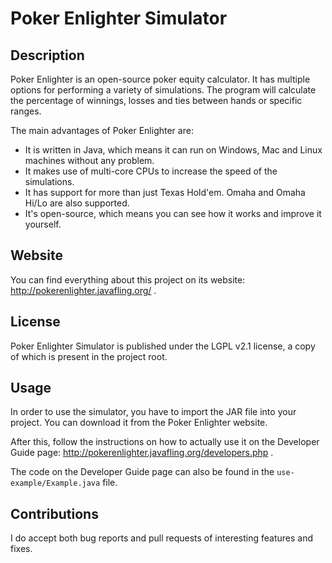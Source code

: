 Poker Enlighter Simulator
======

Description
-----------------

Poker Enlighter is an open-source poker equity calculator. It has multiple options for performing a variety of simulations. The program will calculate the percentage of winnings, losses and ties between hands or specific ranges.

The main advantages of Poker Enlighter are:
- It is written in Java, which means it can run on Windows, Mac and Linux machines without any problem.
- It makes use of multi-core CPUs to increase the speed of the simulations.
- It has support for more than just Texas Hold'em. Omaha and Omaha Hi/Lo are also supported.
- It's open-source, which means you can see how it works and improve it yourself.

Website
-----------------

You can find everything about this project on its website: http://pokerenlighter.javafling.org/ .

License
-----------------

Poker Enlighter Simulator is published under the LGPL v2.1 license, a copy of which is present in the project root.

Usage
-----------------

In order to use the simulator, you have to import the JAR file into your project. You can download it from the Poker Enlighter website.

After this, follow the instructions on how to actually use it on the Developer Guide page: http://pokerenlighter.javafling.org/developers.php .

The code on the Developer Guide page can also be found in the `use-example/Example.java` file.

Contributions
-----------------

I do accept both bug reports and pull requests of interesting features and fixes.